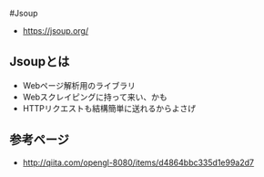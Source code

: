 #Jsoup
* https://jsoup.org/

## Jsoupとは
* Webページ解析用のライブラリ
* Webスクレイピングに持って来い、かも
* HTTPリクエストも結構簡単に送れるからよさげ

## 参考ページ
* http://qiita.com/opengl-8080/items/d4864bbc335d1e99a2d7
